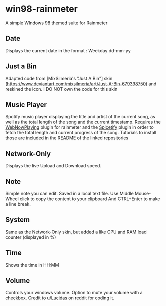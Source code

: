 # win98-rainmeter
A simple WIndows 98 themed suite for Rainmeter


## Date
Displays the current date in the format : Weekday dd-mm-yy

## Just a Bin
Adapted code from [MixSilmeria's "Just A Bin"] skin (https://www.deviantart.com/mixsilmeria/art/Just-A-Bin-679398750) and reskined the icon. i DO NOT own the code for this skin

## Music Player
Spotify music player displaying the title and artist of the current song, as well as the total length of the song and the current timestamp. 
Requires the [WebNowPlaying](https://github.com/tjhrulz/WebNowPlaying/releases) plugin for rainmeter and the [Spicetify](https://github.com/khanhas/spicetify-cli) plugin in order to fetch the total length and current progress of the song.
Tutorials to install those are included in the README of the linked repositories

## Network-Only
Displays the live Upload and Download speed.

## Note
Simple note you can edit. Saved in a local text file. Use Middle Mouse-Wheel click to copy the content to your clipboard
And CTRL+Enter to make a line break.

## System
Same as the Network-Only skin, but added a like CPU and RAM load counter (displayed in %)

## Time
Shows the time in HH:MM

## Volume
Controls your windows volume. Option to mute your volume with a checkbox. Credit to [u/Lucidas](https://www.reddit.com/r/Rainmeter/comments/2sp49m/wipmy_classic_windows_theme_nearly_completed/cnsf2ou?utm_source=share&utm_medium=web2x) on reddit for coding it.

